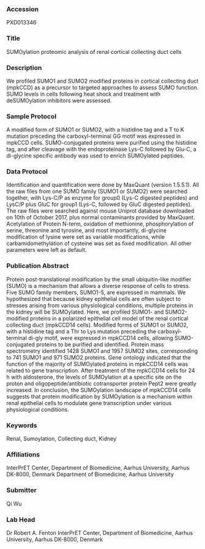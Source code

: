 ### Accession
PXD013346

### Title
SUMOylation proteomic analysis of renal cortical collecting duct cells

### Description
We profiled SUMO1 and SUMO2 modified proteins in cortical collecting duct (mpkCCD) as a precursor to targeted approaches to assess SUMO function. SUMO levels in cells following heat shock and treatment with deSUMOylation inhibitors were assessed.

### Sample Protocol
A modified form of SUMO1 or SUMO2, with a histidine tag and a T to K mutation preceding the carboxyl-terminal GG motif was expressed in mpkCCD cells. SUMO-conjugated proteins were purified using the histidine tag, and after cleavage with the endoproteinase Lys-C followed by Glu-C, a di-glycine specific antibody was used to enrich SUMOylated peptides.

### Data Protocol
Identification and quantification were done by MaxQuant (version 1.5.5.1). All the raw files from one SUMO family (SUMO1 or SUMO2) were searched together, with Lys-C/P as enzyme for group0 (Lys-C digested peptides) and LysC/P plus GluC for group1 (Lys-C, followed by GluC digested peptides). The raw files were searched against mouse Uniprot database downloaded on 10th of October 2017, plus normal contaminants provided by MaxQuant. Acetylation of Protein N-term, oxidation of methionine, phosphorylation of serine, threonine and tyrosine, and most importantly, di-glycine modification of lysine were set as variable modifications, while carbamidomethylation of cysteine was set as fixed modification. All other parameters were left as default.

### Publication Abstract
Protein post-translational modification by the small&#xa0;ubiquitin-like modifier (SUMO) is a mechanism that allows a diverse response of cells to stress. Five SUMO family members, SUMO1-5, are expressed in mammals. We hypothesized that because kidney epithelial cells are often subject to stresses arising from various physiological conditions, multiple proteins in the kidney will be SUMOylated. Here, we profiled SUMO1- and SUMO2-modified proteins in a polarized epithelial cell model of the renal cortical collecting duct (mpkCCD14 cells). Modified forms of SUMO1 or SUMO2, with a histidine tag and a Thr to Lys mutation preceding the carboxyl-terminal di-gly motif, were expressed in mpkCCD14 cells, allowing SUMO-conjugated proteins to be purified and identified. Protein mass spectrometry identified 1428 SUMO1 and 1957 SUMO2 sites, corresponding to 741 SUMO1 and 971 SUMO2 proteins. Gene ontology indicated that the function of the majority of SUMOylated proteins in mpkCCD14 cells was related to gene transcription. After treatment of the mpkCCD14 cells for 24 h with aldosterone, the levels of SUMOylation at a specific site on the proton and oligopeptide/antibiotic cotransporter protein Pept2 were greatly increased. In conclusion, the SUMOylation landscape of mpkCCD14 cells suggests that protein modification by SUMOylation is a mechanism within renal epithelial cells to modulate gene transcription under various physiological conditions.

### Keywords
Renal, Sumoylation, Collecting duct, Kidney

### Affiliations
InterPrET Center, Department of Biomedicine, Aarhus University, Aarhus DK-8000, Denmark
Department of Biomedicine, Aarhus University

### Submitter
Qi Wu

### Lab Head
Dr Robert A. Fenton
InterPrET Center, Department of Biomedicine, Aarhus University, Aarhus DK-8000, Denmark


